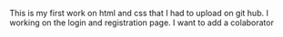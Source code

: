 This is my first work on html and css that I had to upload on git hub.
I working on the login and registration page.
I want to add a colaborator